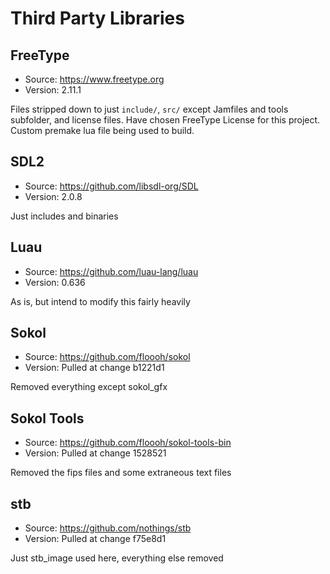 # Third Party Libraries

## FreeType

- Source: https://www.freetype.org
- Version: 2.11.1

Files stripped down to just `include/`, `src/` except Jamfiles and tools subfolder, and license files. Have chosen FreeType License for this project. Custom premake lua file being used to build.

## SDL2

- Source: https://github.com/libsdl-org/SDL
- Version: 2.0.8

Just includes and binaries

## Luau

- Source: https://github.com/luau-lang/luau
- Version: 0.636

As is, but intend to modify this fairly heavily

## Sokol

- Source: https://github.com/floooh/sokol
- Version: Pulled at change b1221d1

Removed everything except sokol_gfx

## Sokol Tools

- Source: https://github.com/floooh/sokol-tools-bin
- Version: Pulled at change 1528521

Removed the fips files and some extraneous text files

## stb

- Source: https://github.com/nothings/stb
- Version: Pulled at change f75e8d1

Just stb_image used here, everything else removed
